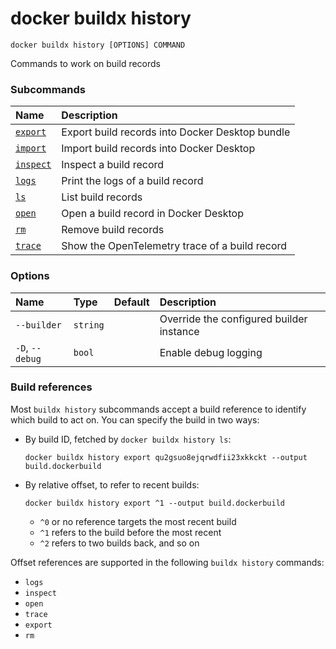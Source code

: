 # docker buildx history

```text
docker buildx history [OPTIONS] COMMAND
```

<!---MARKER_GEN_START-->
Commands to work on build records

### Subcommands

| Name                                   | Description                                     |
|:---------------------------------------|:------------------------------------------------|
| [`export`](buildx_history_export.md)   | Export build records into Docker Desktop bundle |
| [`import`](buildx_history_import.md)   | Import build records into Docker Desktop        |
| [`inspect`](buildx_history_inspect.md) | Inspect a build record                          |
| [`logs`](buildx_history_logs.md)       | Print the logs of a build record                |
| [`ls`](buildx_history_ls.md)           | List build records                              |
| [`open`](buildx_history_open.md)       | Open a build record in Docker Desktop           |
| [`rm`](buildx_history_rm.md)           | Remove build records                            |
| [`trace`](buildx_history_trace.md)     | Show the OpenTelemetry trace of a build record  |


### Options

| Name            | Type     | Default | Description                              |
|:----------------|:---------|:--------|:-----------------------------------------|
| `--builder`     | `string` |         | Override the configured builder instance |
| `-D`, `--debug` | `bool`   |         | Enable debug logging                     |


<!---MARKER_GEN_END-->

### Build references

Most `buildx history` subcommands accept a build reference to identify which
build to act on. You can specify the build in two ways:

- By build ID, fetched by `docker buildx history ls`:

    ```console
    docker buildx history export qu2gsuo8ejqrwdfii23xkkckt --output build.dockerbuild
    ```

- By relative offset, to refer to recent builds:

    ```console
    docker buildx history export ^1 --output build.dockerbuild
    ```

    - `^0` or no reference targets the most recent build
    - `^1` refers to the build before the most recent
    - `^2` refers to two builds back, and so on

Offset references are supported in the following `buildx history` commands:

- `logs`
- `inspect`
- `open`
- `trace`
- `export`
- `rm`
